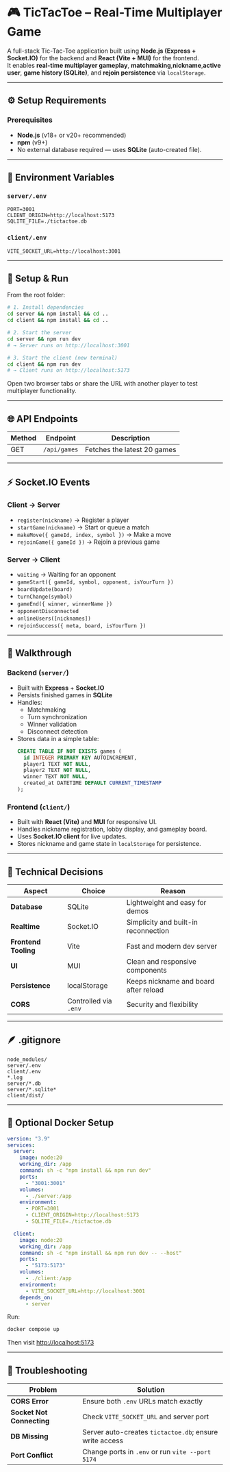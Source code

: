 # 🎮 TicTacToe – Real-Time Multiplayer Game

A full-stack Tic-Tac-Toe application built using **Node.js (Express + Socket.IO)** for the backend and **React (Vite + MUI)** for the frontend.  
It enables **real-time multiplayer gameplay**, **matchmaking**,**nickname**,**active user**, **game history (SQLite)**, and **rejoin persistence** via `localStorage`.

---



## ⚙️ Setup Requirements

### Prerequisites

- **Node.js** (v18+ or v20+ recommended)
- **npm** (v9+)
- No external database required — uses **SQLite** (auto-created file).

---

## 📁 Environment Variables

### `server/.env`

```env
PORT=3001
CLIENT_ORIGIN=http://localhost:5173
SQLITE_FILE=./tictactoe.db
```

### `client/.env`

```env
VITE_SOCKET_URL=http://localhost:3001
```

---

## 🚀 Setup & Run

From the root folder:

```bash
# 1. Install dependencies
cd server && npm install && cd ..
cd client && npm install && cd ..

# 2. Start the server
cd server && npm run dev
# → Server runs on http://localhost:3001

# 3. Start the client (new terminal)
cd client && npm run dev
# → Client runs on http://localhost:5173
```

Open two browser tabs or share the URL with another player to test multiplayer functionality.

---

## 🌐 API Endpoints

| Method | Endpoint     | Description                 |
| ------ | ------------ | --------------------------- |
| GET    | `/api/games` | Fetches the latest 20 games |

---

## ⚡ Socket.IO Events

### Client → Server

- `register(nickname)` → Register a player
- `startGame(nickname)` → Start or queue a match
- `makeMove({ gameId, index, symbol })` → Make a move
- `rejoinGame({ gameId })` → Rejoin a previous game

### Server → Client

- `waiting` → Waiting for an opponent
- `gameStart({ gameId, symbol, opponent, isYourTurn })`
- `boardUpdate(board)`
- `turnChange(symbol)`
- `gameEnd({ winner, winnerName })`
- `opponentDisconnected`
- `onlineUsers([nicknames])`
- `rejoinSuccess({ meta, board, isYourTurn })`

---

## 🧠 Walkthrough

### Backend (`server/`)

- Built with **Express** + **Socket.IO**
- Persists finished games in **SQLite**
- Handles:
  - Matchmaking
  - Turn synchronization
  - Winner validation
  - Disconnect detection
- Stores data in a simple table:
  ```sql
  CREATE TABLE IF NOT EXISTS games (
    id INTEGER PRIMARY KEY AUTOINCREMENT,
    player1 TEXT NOT NULL,
    player2 TEXT NOT NULL,
    winner TEXT NOT NULL,
    created_at DATETIME DEFAULT CURRENT_TIMESTAMP
  );
  ```

### Frontend (`client/`)

- Built with **React (Vite)** and **MUI** for responsive UI.
- Handles nickname registration, lobby display, and gameplay board.
- Uses **Socket.IO client** for live updates.
- Stores nickname and game state in `localStorage` for persistence.

---

## 🧱 Technical Decisions

| Aspect               | Choice                | Reason                                |
| -------------------- | --------------------- | ------------------------------------- |
| **Database**         | SQLite                | Lightweight and easy for demos        |
| **Realtime**         | Socket.IO             | Simplicity and built-in reconnection  |
| **Frontend Tooling** | Vite                  | Fast and modern dev server            |
| **UI**               | MUI                   | Clean and responsive components       |
| **Persistence**      | localStorage          | Keeps nickname and board after reload |
| **CORS**             | Controlled via `.env` | Security and flexibility              |

---

## 🪶 .gitignore

```gitignore
node_modules/
server/.env
client/.env
*.log
server/*.db
server/*.sqlite*
client/dist/
```

---

## 🧰 Optional Docker Setup

```yaml
version: "3.9"
services:
  server:
    image: node:20
    working_dir: /app
    command: sh -c "npm install && npm run dev"
    ports:
      - "3001:3001"
    volumes:
      - ./server:/app
    environment:
      - PORT=3001
      - CLIENT_ORIGIN=http://localhost:5173
      - SQLITE_FILE=./tictactoe.db

  client:
    image: node:20
    working_dir: /app
    command: sh -c "npm install && npm run dev -- --host"
    ports:
      - "5173:5173"
    volumes:
      - ./client:/app
    environment:
      - VITE_SOCKET_URL=http://localhost:3001
    depends_on:
      - server
```

Run:

```bash
docker compose up
```

Then visit [http://localhost:5173](http://localhost:5173)

---

## 🔧 Troubleshooting

| Problem                   | Solution                                                |
| ------------------------- | ------------------------------------------------------- |
| **CORS Error**            | Ensure both `.env` URLs match exactly                   |
| **Socket Not Connecting** | Check `VITE_SOCKET_URL` and server port                 |
| **DB Missing**            | Server auto-creates `tictactoe.db`; ensure write access |
| **Port Conflict**         | Change ports in `.env` or run `vite --port 5174`        |
